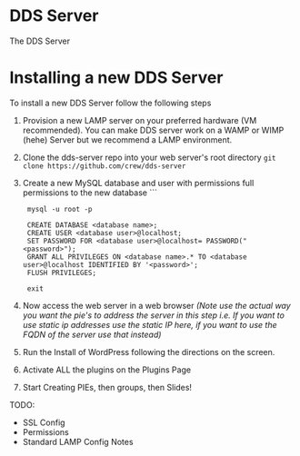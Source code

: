 DDS Server
==========

The DDS Server


Installing a new DDS Server
===========================

To install a new DDS Server follow the following steps


1. Provision a new LAMP server on your preferred hardware (VM recommended).  You can make DDS server work on a WAMP or WIMP (hehe) Server but we recommend a LAMP environment.
2. Clone the dds-server repo into your web server's root directory `git clone https://github.com/crew/dds-server`
3. Create a new MySQL database and user with permissions full permissions to the new database 
        ```
           
        mysql -u root -p

        CREATE DATABASE <database name>;
        CREATE USER <database user>@localhost;
        SET PASSWORD FOR <database user>@localhost= PASSWORD("<password>");        
        GRANT ALL PRIVILEGES ON <database name>.* TO <database user>@localhost IDENTIFIED BY '<password>';
        FLUSH PRIVILEGES;
        
        exit
4. Now access the web server in a web browser *(Note use the actual way you want the pie's to address the server in this step i.e. If you want to use static ip addresses use the static IP here, if you want to use the FQDN of the server use that instead)*
5. Run the Install of WordPress following the directions on the screen.
6. Activate ALL the plugins on the Plugins Page
7. Start Creating PIEs, then groups, then Slides!


TODO:
* SSL Config
* Permissions
* Standard LAMP Config Notes

